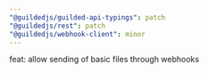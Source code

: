 ```yaml
---
"@guildedjs/guilded-api-typings": patch
"@guildedjs/rest": patch
"@guildedjs/webhook-client": minor
---
```


feat: allow sending of basic files through webhooks

